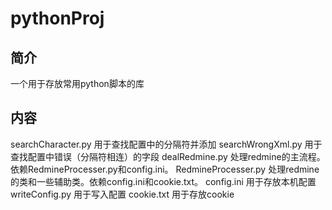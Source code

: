 # pythonProj

## 简介

一个用于存放常用python脚本的库

## 内容

searchCharacter.py 用于查找配置中的分隔符并添加
searchWrongXml.py 用于查找配置中错误（分隔符相连）的字段
dealRedmine.py      处理redmine的主流程。依赖RedmineProcesser.py和config.ini。
RedmineProcesser.py 处理redmine的类和一些辅助类。依赖config.ini和cookie.txt。
config.ini          用于存放本机配置
writeConfig.py      用于写入配置
cookie.txt          用于存放cookie